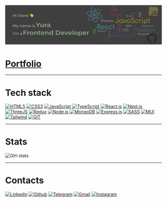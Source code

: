 ## ![preview](./assets/preview-gh.jpg)

# [Portfolio](https://yuriipohorilets.github.io/portfolio-frontend/)

---

# Tech stack

[![HTML5](https://img.shields.io/badge/HTML5-E34F26?style=for-the-badge&logo=html5&logoColor=white)](#)
[![CSS3](https://img.shields.io/badge/CSS3-1572B6?style=for-the-badge&logo=css3&logoColor=white)](#)
[![JavaScript](https://img.shields.io/badge/JavaScript-323330?style=for-the-badge&logo=javascript&logoColor=F7DF1E)](#)
[![TypeScript](https://img.shields.io/badge/TypeScript-007ACC?style=for-the-badge&logo=typescript&logoColor=white
)](#)
[![React.js](https://img.shields.io/badge/React-20232A?style=for-the-badge&logo=react&logoColor=61DAFB)](#)
[![Next.js](https://img.shields.io/badge/next%20js-000000?style=for-the-badge&logo=nextdotjs&logoColor=white)](#)
[![ThreeJS](https://img.shields.io/badge/ThreeJs-black?style=for-the-badge&logo=three.js&logoColor=white)](#)
[![Redux](https://img.shields.io/badge/Redux-593D88?style=for-the-badge&logo=redux&logoColor=white)](#)
[![Node.js](https://img.shields.io/badge/Node.js-339933?style=for-the-badge&logo=nodedotjs&logoColor=white)](#)
[![MongoDB](https://img.shields.io/badge/MongoDB-4EA94B?style=for-the-badge&logo=mongodb&logoColor=white)](#)
[![Express.js](https://img.shields.io/badge/Express.js-000000?style=for-the-badge&logo=express&logoColor=white)](#)
[![SASS](https://img.shields.io/badge/Sass-CC6699?style=for-the-badge&logo=sass&logoColor=white)](#)
[![MUI](https://img.shields.io/badge/Material%20UI-007FFF?style=for-the-badge&logo=mui&logoColor=white)](#)
[![Tailwind](https://img.shields.io/badge/Tailwind_CSS-38B2AC?style=for-the-badge&logo=tailwind-css&logoColor=white
)](#)
[![GIT](https://img.shields.io/badge/GIT-E44C30?style=for-the-badge&logo=git&logoColor=white)](#)

---

# Stats

![GH-stats](https://github-profile-summary-cards.vercel.app/api/cards/profile-details?username=YuriiPohorilets&theme=zenburn)

---

# Contacts

[![Linkedin](https://img.shields.io/badge/LinkedIn-0077B5?style=for-the-badge&logo=linkedin&logoColor=white)](https://www.linkedin.com/in/yuriipohorilets/)
[![Github](https://img.shields.io/badge/GitHub-100000?style=for-the-badge&logo=github&logoColor=white)](https://github.com/YuriiPohorilets)
[![Telegram](https://img.shields.io/badge/Telegram-2CA5E0?style=for-the-badge&logo=telegram&logoColor=white)](https://t.me/YuraPohorilets)
[![Gmail](https://img.shields.io/badge/Gmail-D14836?style=for-the-badge&logo=gmail&logoColor=white)](mailto:pohorilets.y@gmail.com)
[![Instagram](https://img.shields.io/badge/Instagram-E4405F?style=for-the-badge&logo=instagram&logoColor=white)](https://www.instagram.com/yura_pohorilets/)
